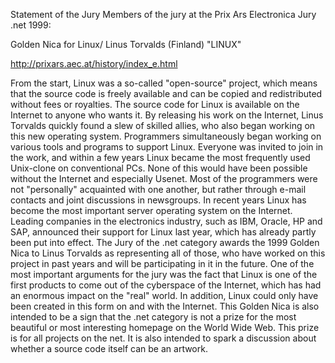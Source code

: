 Statement of the Jury
Members of the jury at the Prix Ars Electronica Jury .net 1999: 

Golden Nica for Linux/ Linus Torvalds (Finland) "LINUX" 

http://prixars.aec.at/history/index_e.html

From the start, Linux was a so-called "open-source" project, which means that the source code is freely available and can be copied and redistributed without fees or royalties. The source code for Linux is available on the Internet to anyone who wants it. By releasing his work on the Internet, Linus Torvalds quickly found a slew of skilled allies, who also began working on this new operating system. Programmers simultaneously began working on various tools and programs to support Linux. Everyone was invited to join in the work, and within a few years Linux became the most frequently used Unix-clone on conventional PCs. None of this would have been possible without the Internet and especially Usenet. Most of the programmers were not "personally" acquainted with one another, but rather through e-mail contacts and joint discussions in newsgroups. In recent years Linux has become the most important server operating system on the Internet. Leading companies in the electronics industry, such as IBM, Oracle, HP and SAP, announced their support for Linux last year, which has already partly been put into effect. The Jury of the .net category awards the 1999 Golden Nica to Linus Torvalds as representing all of those, who have worked on this project in past years and will be participating in it in the future. One of the most important arguments for the jury was the fact that Linux is one of the first products to come out of the cyberspace of the Internet, which has had an enormous impact on the "real" world. In addition, Linux could only have been created in this form on and with the Internet. This Golden Nica is also intended to be a sign that the .net category is not a prize for the most beautiful or most interesting homepage on the World Wide Web. This prize is for all projects on the net. It is also intended to spark a discussion about whether a source code itself can be an artwork.
